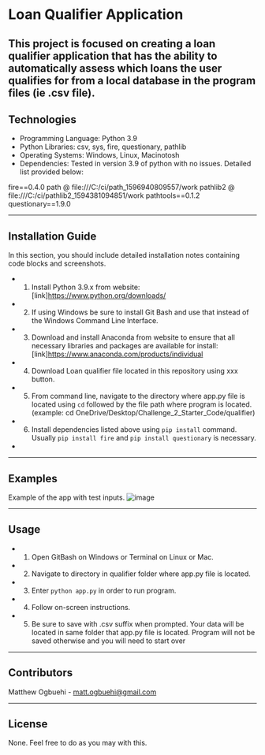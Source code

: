 # Loan Qualifier Application

This project is focused on creating a loan qualifier application that has the ability to automatically assess which loans the user qualifies for from a local database in the program files (ie .csv file). 
---

## Technologies

- Programming Language: Python 3.9
- Python Libraries: csv, sys, fire, questionary, pathlib
- Operating Systems: Windows, Linux, Macinotosh
- Dependencies: Tested in version 3.9 of python with no issues. Detailed list provided below:

fire==0.4.0
path @ file:///C:/ci/path_1596940809557/work
pathlib2 @ file:///C:/ci/pathlib2_1594381094851/work
pathtools==0.1.2
questionary==1.9.0

---

## Installation Guide

In this section, you should include detailed installation notes containing code blocks and screenshots.
- 1. Install Python 3.9.x from website: [link]<https://www.python.org/downloads/>
- 2. If using Windows be sure to install Git Bash and use that instead of the Windows Command Line Interface.
- 3. Download and install Anaconda from website to ensure that all necessary libraries and packages are available for install: [link]<https://www.anaconda.com/products/individual> 
- 4. Download Loan qualifier file located in this repository using xxx button.
- 5. From command line, navigate to the directory where app.py file is located using `cd` followed by the file path where program is located. (example: cd OneDrive/Desktop/Challenge_2_Starter_Code/qualifier)
- 6. Install dependencies listed above using `pip install` command. Usually `pip install fire` and `pip install questionary` is necessary. 
- 
---

## Examples

Example of the app with test inputs.
![image](https://user-images.githubusercontent.com/38775809/114358368-b0f7ed00-9b27-11eb-9aca-d7820c29fedb.png)

---

## Usage

- 1. Open GitBash on Windows or Terminal on Linux or Mac.
- 2. Navigate to directory in qualifier folder where app.py file is located.
- 3. Enter `python app.py` in order to run program. 
- 4. Follow on-screen instructions.
- 5. Be sure to save with .csv suffix when prompted. Your data will be located in same folder that app.py file is located. Program will not be saved otherwise and you will need to start over

---

## Contributors
Matthew Ogbuehi - matt.ogbuehi@gmail.com


---

## License

None. Feel free to do as you may with this.
